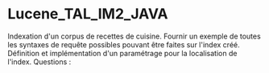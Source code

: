 # Lucene_TAL_IM2_JAVA
Indexation d'un corpus  de recettes de cuisine. Fournir un exemple de toutes les syntaxes de requête possibles pouvant être faites sur  l'index créé. Définition et implémentation d'un paramétrage pour la localisation de l'index.
Questions :
